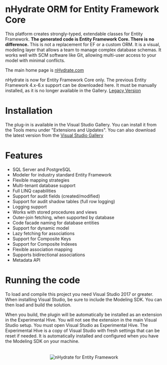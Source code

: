 nHydrate ORM for Entity Framework Core
========

This platform creates strongly-typed, extendable classes for Entity Framework. **The generated code is Entity Framework Core. There is no difference.** This is not a replacement for EF or a custom ORM. It is a visual, modeling layer that allows a team to manage complex database schemas. It works well with SCM software like Git, allowing multi-user access to your model with minimal conflicts.

The main home page is [nHydrate.com](https://nHydrate.com)

nHydrate is now for Entity Framework Core only. The previous Entity Framework 4.x-6.x support can be downloaded here. It must be manually installed, as it is no longer available in the Gallery.
[Legacy Version](http://nhydrate.org/downloads/nHydrate.DslPackage.vsix.zip)

Installation
========

The plug-in is available in the Visual Studio Gallery. You can install it from the Tools menu under "Extensions and Updates". You can also  download the latest version from the [Visual Studio Gallery](https://visualstudiogallery.msdn.microsoft.com/d641354e-b15f-437c-b7eb-83c6ac423651)

Features
========
- SQL Server and PostgreSQL
- Modeler for industry standard Entity Framework
- Flexible mapping strategies
- Multi-tenant database support
- Full LINQ capabilities
- Support for audit fields (created/modified)
- Support for audit shadow tables (full row logging)
- Logging support
- Works with stored procedures and views
- Outer-join fetching, when supported by database
- Code facade naming for database entities
- Support for dynamic model
- Lazy fetching for associations
- Support for Composite Keys
- Support for Composite Indexes
- Flexible association mapping
- Supports bidirectional associations
- Metadata API


Running the code
========

To load and compile this project you need Visual Studio 2017 or greater. When installing Visual Studio, be sure to include the Modeling SDK. You can then load and build the solution.

When you build, the plugin will be automatically be installed as an extension in the Experimental Hive. You will not see the extension in the main Visual Studio setup. You must open Visual Studio as Experimental Hive. The Experimental Hive is a copy of Visual Studio with fresh settings that can be reset if needed. It is automatically installed and configured when you have the Modeling SDK on your machine.

<p align="center" style="padding-top:20px;">
<img src="http://nhydrate.org/images/nhydrate-medium.png" title="nHydrate for Entity Framework" >
</p>

